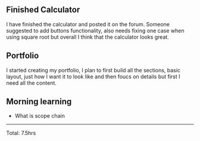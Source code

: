## Finished Calculator

I have finished the calculator and posted it on the forum. Someone suggested to add 
buttons functionality, also needs fixing one case when using square root but overall 
I think that the calculator looks great.

## Portfolio

I started creating my portfolio, I plan to first build all the sections, basic layout, just how
I want it to look like and then foucs on details but first I need all the content. 

## Morning learning 
* What is scope chain
<hr>
Total: 7.5hrs
